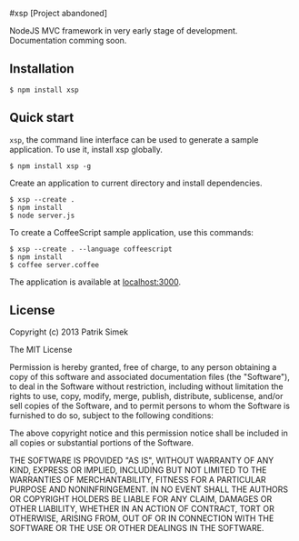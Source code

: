 #xsp [Project abandoned]

NodeJS MVC framework in very early stage of development. Documentation comming soon.

## Installation

    $ npm install xsp

## Quick start

`xsp`, the command line interface can be used to generate a sample application. To use it, install xsp globally.

    $ npm install xsp -g

Create an application to current directory and install dependencies.

    $ xsp --create .
    $ npm install
    $ node server.js

To create a CoffeeScript sample application, use this commands:

    $ xsp --create . --language coffeescript
    $ npm install
    $ coffee server.coffee

The application is available at [localhost:3000](http://localhost:3000).

## License

Copyright (c) 2013 Patrik Simek

The MIT License

Permission is hereby granted, free of charge, to any person obtaining a copy of this software and associated documentation files (the "Software"), to deal in the Software without restriction, including without limitation the rights to use, copy, modify, merge, publish, distribute, sublicense, and/or sell copies of the Software, and to permit persons to whom the Software is furnished to do so, subject to the following conditions:

The above copyright notice and this permission notice shall be included in all copies or substantial portions of the Software.

THE SOFTWARE IS PROVIDED "AS IS", WITHOUT WARRANTY OF ANY KIND, EXPRESS OR IMPLIED, INCLUDING BUT NOT LIMITED TO THE WARRANTIES OF MERCHANTABILITY, FITNESS FOR A PARTICULAR PURPOSE AND NONINFRINGEMENT. IN NO EVENT SHALL THE AUTHORS OR COPYRIGHT HOLDERS BE LIABLE FOR ANY CLAIM, DAMAGES OR OTHER LIABILITY, WHETHER IN AN ACTION OF CONTRACT, TORT OR OTHERWISE, ARISING FROM, OUT OF OR IN CONNECTION WITH THE SOFTWARE OR THE USE OR OTHER DEALINGS IN THE SOFTWARE.
